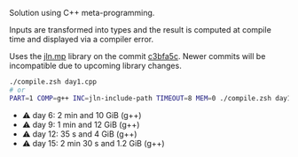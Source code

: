 Solution using C++ meta-programming.

Inputs are transformed into types and the result is computed at compile time and displayed via a compiler error.

Uses the [jln.mp](https://github.com/jonathanpoelen/jln.mp) library on the commit [c3bfa5c](https://github.com/jonathanpoelen/jln.mp/tree/c3bfa5c245d736027eeed060709f10369fe24966). Newer commits will be incompatible due to upcoming library changes.

```sh
./compile.zsh day1.cpp
# or
PART=1 COMP=g++ INC=jln-include-path TIMEOUT=8 MEM=0 ./compile.zsh day1.cpp [compiler option...]
```

- ⚠ day 6: 2 min and 10 GiB (g++)
- ⚠ day 9: 1 min and 12 GiB (g++)
- ⚠ day 12: 35 s and 4 GiB (g++)
- ⚠ day 15: 2 min 30 s and 1.2 GiB (g++)
